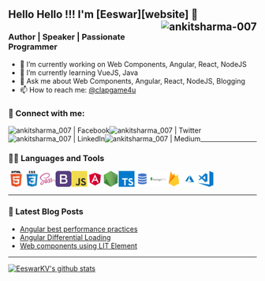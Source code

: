 ## Hello Hello !!! I'm [Eeswar][website] 👋 <img align="right" src="https://komarev.com/ghpvc/?username=ankitsharma-007" alt="ankitsharma-007" />

### Author | Speaker | Passionate Programmer

- 🔭 I’m currently working on Web Components, Angular, React, NodeJS
- 🌱 I’m currently learning VueJS, Java
- 💬 Ask me about Web Components, Angular, React, NodeJS, Blogging
- 📫 How to reach me: [@clapgame4u][twitter]

### 🤝 Connect with me:

[<img align="left" alt="ankitsharma_007 | Facebook" src="https://img.shields.io/badge/facebook-%231877F2.svg?&style=for-the-badge&logo=facebook&logoColor=white" />][facebook]
[<img align="left" alt="ankitsharma_007 | Twitter" src="https://img.shields.io/badge/twitter-%231DA1F2.svg?&style=for-the-badge&logo=twitter&logoColor=white" />][twitter]
[<img align="left" alt="ankitsharma_007 | LinkedIn" src="https://img.shields.io/badge/linkedin-%230077B5.svg?&style=for-the-badge&logo=linkedin&logoColor=white" />][linkedin]
[<img align="left" alt="ankitsharma_007 | Medium" src="https://img.shields.io/badge/medium-%2312100E.svg?&style=for-the-badge&logo=medium&logoColor=white" />][medium]

<br />

---

### 👨‍💻 Languages and Tools

<img align="left" alt="HTML5" height="32" width="32" src="https://raw.githubusercontent.com/github/explore/80688e429a7d4ef2fca1e82350fe8e3517d3494d/topics/html/html.png" />
<img align="left" alt="CSS3" height="32" width="32" src="https://raw.githubusercontent.com/github/explore/80688e429a7d4ef2fca1e82350fe8e3517d3494d/topics/css/css.png" />
<img align="left" alt="Sass" height="32" width="32" src="https://raw.githubusercontent.com/github/explore/80688e429a7d4ef2fca1e82350fe8e3517d3494d/topics/sass/sass.png" />
<img align="left" alt="Bootstrap" height="32" width="32" src="https://raw.githubusercontent.com/github/explore/80688e429a7d4ef2fca1e82350fe8e3517d3494d/topics/bootstrap/bootstrap.png" />
<img align="left" alt="JS"height="32" width="32" src="https://raw.githubusercontent.com/github/explore/80688e429a7d4ef2fca1e82350fe8e3517d3494d/topics/javascript/javascript.png" />
<img align="left" alt="Angular"height="32" width="32" src="https://raw.githubusercontent.com/github/explore/80688e429a7d4ef2fca1e82350fe8e3517d3494d/topics/angular/angular.png" />
<img align="left" alt="NodeJS"height="32" width="32" src="https://raw.githubusercontent.com/github/explore/80688e429a7d4ef2fca1e82350fe8e3517d3494d/topics/nodejs/nodejs.png" />
<img align="left" alt="Typescript"height="32" width="32" src="https://raw.githubusercontent.com/github/explore/80688e429a7d4ef2fca1e82350fe8e3517d3494d/topics/typescript/typescript.png" />
<img align="left" alt="SQL"height="32" width="32" src="https://raw.githubusercontent.com/github/explore/80688e429a7d4ef2fca1e82350fe8e3517d3494d/topics/sql/sql.png" />
<img align="left" alt="mongodb"height="32" width="32" src="https://raw.githubusercontent.com/github/explore/80688e429a7d4ef2fca1e82350fe8e3517d3494d/topics/mongodb/mongodb.png" />
<img align="left" alt="Firebase"height="32" width="32" src="https://raw.githubusercontent.com/github/explore/80688e429a7d4ef2fca1e82350fe8e3517d3494d/topics/firebase/firebase.png" />
<img align="left" alt="Azure"height="32" width="32" src="https://raw.githubusercontent.com/github/explore/80688e429a7d4ef2fca1e82350fe8e3517d3494d/topics/azure/azure.png" />
<img align="left" alt="VS Code"height="32" width="32" src="https://raw.githubusercontent.com/github/explore/80688e429a7d4ef2fca1e82350fe8e3517d3494d/topics/visual-studio-code/visual-studio-code.png" />

<br />
<br />

---

### 📝 Latest Blog Posts

<!-- BLOG-POST-LIST:START -->
- [Angular best performance practices](https://medium.com/offbridge/angular-best-performance-practices-686520a875d4)
- [Angular Differential Loading](https://medium.com/offbridge/angular-differential-loading-20b71463a08f)
- [Web components using LIT Element](https://medium.com/offbridge/web-components-using-lit-element-921b62bbe81c)
<!-- BLOG-POST-LIST:END -->


---

[![EeswarKV's github stats](https://github-readme-stats.vercel.app/api?username=EeswarKV&theme=vue&show_icons=true&include_all_commits=true)](https://github.com/EeswarKV/github-readme-stats)

[facebook]: https://www.facebook.com/eshwar.kv.944/
[twitter]: https://twitter.com/CLAPgame4u
[linkedin]: https://www.linkedin.com/in/eeswar-kv/
[medium]: https://kveshwar.medium.com/
